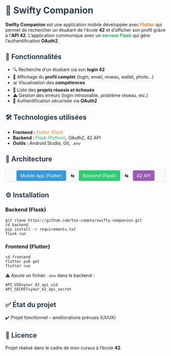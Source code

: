 <h1 style="color:#2c3e50;">📱 Swifty Companion</h1>

<p>
  <b>Swifty Companion</b> est une application mobile développée avec 
  <span style="color:#e67e22;font-weight:bold;">Flutter</span> 
  qui permet de rechercher un étudiant de l'école 
  <b>42</b> et d’afficher son profil grâce à l’<b>API 42</b>.  
  L’application communique avec un 
  <span style="color:#27ae60;font-weight:bold;">serveur Flask</span> 
  qui gère l’authentification <b>OAuth2</b>.
</p>

<h2 style="color:#2c3e50;">🚀 Fonctionnalités</h2>
<ul>
  <li>🔍 Recherche d’un étudiant via son <b>login 42</b></li>
  <li>👤 Affichage du <b>profil complet</b> (login, email, niveau, wallet, photo…)</li>
  <li>📊 Visualisation des <b>compétences</b></li>
  <li>📂 Liste des <b>projets réussis et échoués</b></li>
  <li>⚠️ Gestion des erreurs (login introuvable, problème réseau, etc.)</li>
  <li>🔑 Authentification sécurisée via <b>OAuth2</b></li>
</ul>

<h2 style="color:#2c3e50;">🛠️ Technologies utilisées</h2>
<ul>
  <li><b>Frontend :</b> <span style="color:#e67e22;">Flutter (Dart)</span></li>
  <li><b>Backend :</b> <span style="color:#27ae60;">Flask (Python)</span>, OAuth2, 42 API</li>
  <li><b>Outils :</b> Android Studio, Git, <code>.env</code></li>
</ul>

<h2 style="color:#2c3e50;">📐 Architecture</h2>
<div style="margin:20px 0; padding:10px; border:1px solid #ddd; border-radius:6px; background:#fafafa; text-align:center;">
  <span style="background:#3498db; color:white; padding:8px 12px; border-radius:4px;">Mobile App (Flutter)</span>
  <span style="margin:0 10px; font-weight:bold;">⇆</span>
  <span style="background:#2ecc71; color:white; padding:8px 12px; border-radius:4px;">Backend (Flask)</span>
  <span style="margin:0 10px; font-weight:bold;">⇆</span>
  <span style="background:#9b59b6; color:white; padding:8px 12px; border-radius:4px;">42 API</span>
</div>

<h2 style="color:#2c3e50;">⚙️ Installation</h2>

<h3>Backend (Flask)</h3>
<pre><code>git clone https://github.com/ton-compte/swifty-companion.git
cd backend
pip install -r requirements.txt
flask run
</code></pre>

<h3>Frontend (Flutter)</h3>
<pre><code>cd frontend
flutter pub get
flutter run
</code></pre>

⚠️ Ajoute un fichier <code>.env</code> dans le backend :
<pre><code>API_UID=your_42_api_uid
API_SECRET=your_42_api_secret
</code></pre>

<h2 style="color:#2c3e50;">✅ État du projet</h2>
<p>✔️ Projet fonctionnel – améliorations prévues (UI/UX)</p>

<h2 style="color:#2c3e50;">📄 Licence</h2>
<p>Projet réalisé dans le cadre de mon cursus à l’école <b>42</b>.</p>
